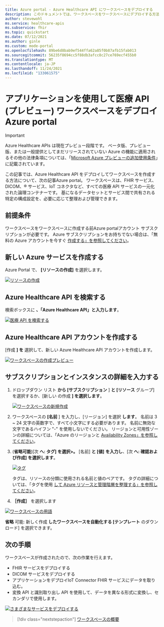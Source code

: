 ```yaml
---
title: Azure portal - Azure Healthcare API にワークスペースをデプロイする
description: このドキュメントでは、ワークスペースをワークスペースにデプロイする方法について説明Azure portal。
author: stevewohl
ms.service: healthcare-apis
ms.subservice: fhir
ms.topic: quickstart
ms.date: 07/12/2021
ms.author: ginle
ms.custom: mode-portal
ms.openlocfilehash: 89be6d8bab9ef544ffa62a85f0b87afb15fab013
ms.sourcegitcommit: 56235f8694cc5f88db3afcc8c27ce769ecf455b0
ms.translationtype: MT
ms.contentlocale: ja-JP
ms.lasthandoff: 11/24/2021
ms.locfileid: "133061575"
---
```

# <a name="deploy-healthcare-apis-preview-workspace-using-azure-portal"></a>アプリケーションを使用して医療 API (プレビュー) ワークスペースをデプロイAzure portal

> [!IMPORTANT]
> Azure Healthcare APIs は現在プレビュー段階です。 ベータ版、プレビュー版、または一般提供としてまだリリースされていない Azure の機能に適用されるその他の法律条項については、「[Microsoft Azure プレビューの追加使用条件](https://azure.microsoft.com/support/legal/preview-supplemental-terms/)」に記載されています。

この記事では、Azure Healthcare API をデプロイしてワークスペースを作成する方法について、次の記事Azure portal。 ワークスペースは、FHIR サービス、DICOM、® サービス、IoT コネクタなど、すべての医療 API サービスの一元化された論理コンテナーです。 基になるデータセットとサービス間で共有される特定の構成設定を、必要に応じて整理および管理できます。


## <a name="prerequisite"></a>前提条件

ワークスペースをワークスペースに作成する前Azure portalアカウント サブスクリプションが必要です。 Azure サブスクリプションをお持ちでない場合は、「無料の Azure アカウントを今すぐ [作成する」を参照してください](https://azure.microsoft.com/free/search/?OCID=AID2100131_SEM_c4b0772dc7df1f075552174a854fd4bc:G:s&ef_id=c4b0772dc7df1f075552174a854fd4bc:G:s&msclkid=c4b0772dc7df1f075552174a854fd4bc)。

## <a name="create-new-azure-service"></a>新しい Azure サービスを作成する

Azure Portal で、 **[リソースの作成]** を選択します。

[![リソースの作成 ](media/create-resource.png) ](media/create-resource.png#lightbox)

## <a name="search-for-azure-healthcare-apis"></a>Azure Healthcare API を検索する

検索ボックスに **、「Azure Healthcare API」と入力します**。

[![医療 API を検索する ](media/search-for-healthcare-apis.png) ](media/search-for-healthcare-apis.png#lightbox)

## <a name="create-azure-healthcare-api-account"></a>Azure Healthcare API アカウントを作成する

[作成 **] を** 選択して、新しい Azure Healthcare API アカウントを作成します。

   [![ワークスペースの作成プレビュー ](media/create-workspace-preview.png) ](media/create-workspace-preview.png#lightbox)

## <a name="enter-subscription-and-instance-details"></a>サブスクリプションとインスタンスの詳細を入力する

1. ドロップダウン リスト **から [サブスクリプション** ] **と [リソース** グループ] を選択するか、[新しい の作成 **] を選択します**。

   [![ワークスペースの新規作成 ](media/create-healthcare-api-workspace-new.png) ](media/create-healthcare-api-workspace-new.png#lightbox)

2. ワークスペースの **[名前** ] を入力し、[リージョン] を選択 **します**。 名前は 3 ~ 24 文字の英数字で、すべて小文字にする必要があります。 名前に無効な文字であるハイフン "-" を使用しないでください。 リージョンと可用性ゾーンの詳細については、「Azure のリージョンと [Availability Zones」を参照してください](../availability-zones/az-overview.md)。

3. (**省略可能**)[次 **へ: タグ] を選択>。** [名前] **と [値]** **を入力し**、[次 **へ: 確認および作成] を選択します**。 

   [![タグ ](media/tags-new.png) ](media/tags-new.png#lightbox)

   タグは、リソースの分類に使用される名前と値のペアです。 タグの詳細については、「タグを使用 [して Azure リソースと管理階層を整理する」を参照してください](.././azure-resource-manager/management/tag-resources.md)。

4. **［作成］** を選択します

[![ワークスペースの用語 ](media/workspace-terms.png) ](media/workspace-terms.png)


   **省略** 可能: 新しく作成 **したワークスペースを自動化する [テンプレート** のダウンロード] を選択できます。


## <a name="next-steps"></a>次の手順

ワークスペースが作成されたので、次の作業を行えます。

* FHIR サービスをデプロイする
* DICOM サービスをデプロイする
* アプリケーションをデプロイIoT Connector FHIR サービスにデータを取り込む。
* 変換 API と識別取り出し API を使用して、データを異なる形式に変換し、セカンダリで使用します。


[![さまざまなサービスをデプロイする ](media/healthcare-apis-deploy-services.png) ](media/healthcare-apis-deploy-services.png)

>[!div class="nextstepaction"]
>[ワークスペースの概要](workspace-overview.md)
